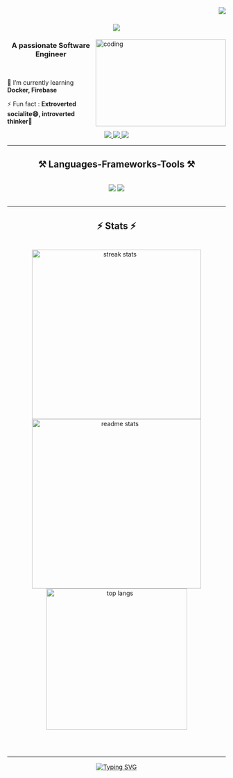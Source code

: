 <img align="right" src="https://visitor-badge.laobi.icu/badge?page_id=deepa-reddy-k.visitor-badge&left_color=red&right_color=green&left_text=Hello%20Visitors" />

<h1 align="center">
    <img src="https://readme-typing-svg.herokuapp.com/?font=Righteous&size=35&center=true&vCenter=true&width=500&height=70&duration=4000&lines=Hi+There!+👋;+I'm+Deepa+Reddy+!!;" />
</h1>

<img align="right" alt="coding" height="200" width="300" src="https://user-images.githubusercontent.com/74038190/236119160-976a0405-caa7-470c-9356-16d43402ea0a.gif">

<h3 align="center">A passionate Software Engineer</h3>

<br/>

<div align="left">
 
 🌱 I’m currently learning **Docker, Firebase**

⚡ Fun fact : **Extroverted socialite😄, introverted thinker🤔**

 </div>
 
<div align="center"> 
    <a href="https://portfolio-dun-sigma-21.vercel.app/" target="_blank">
        <img src="https://img.shields.io/badge/portfolio-F2C811?style=for-the-badge&logo=portfolio&logoColor=white" target="_blank" />
    </a>
    <a href="mailto:reddydeepa33@gmail.com">
        <img src="https://img.shields.io/badge/Gmail-black?style=for-the-badge&logo=gmail&logoColor=red" />
    </a>
    <a href="https://linkedin.com/in/deepa-reddy-k" target="_blank">
        <img src="https://img.shields.io/badge/LinkedIn-0077B5?style=for-the-badge&logo=linkedin&logoColor=white" target="_blank" />
    </a>
</div>

 <hr/>
 
<h2 align="center">⚒️ Languages-Frameworks-Tools ⚒️</h2>
<br/>
<div align="center">
    <img src="https://skillicons.dev/icons?i=javascript,typescript,c,python,java,html,css,tailwind,mui,react" />
    <img src="https://skillicons.dev/icons?i=redux,nextjs,nodejs,express,mongodb,firebase,mysql,figma,github,git,vscode" /><br>
</div>

<br/>
<hr/>

<h2 align="center">⚡ Stats ⚡</h2>
<br>
<div align=center>
  <img width=390 src="https://github-readme-streak-stats-salesp07.vercel.app/?user=deepa-reddy-k&count_private=true&theme=react&border_radius=10" alt="streak stats"/>
  <img width=390 src="https://github-readme-stats-salesp07.vercel.app/api?username=deepa-reddy-k&count_private=true&show_icons=true&theme=react&rank_icon=github&border_radius=10" alt="readme stats" />
  <br/>
  <img width=325 align="center" src="https://github-readme-stats-salesp07.vercel.app/api/top-langs/?username=deepa-reddy-k&hide=HTML&langs_count=8&layout=compact&theme=react&border_radius=10&size_weight=0.5&count_weight=0.5&exclude_repo=github-readme-stats" alt="top langs" />
</div>

<br/><br/>

<hr/>

<div align="center">
<a href="https://git.io/typing-svg"><img src="https://readme-typing-svg.demolab.com?font=Righteous&size=25&duration=4000&pause=500&center=true&vCenter=true&width=500&height=70&lines=Glad+you+dropped+by+!!+👋;Connect+me+on+LinkedIn+%3A)" alt="Typing SVG" /></a>
</div>
